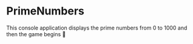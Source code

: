 # PrimeNumbers
This console application displays the prime numbers from 0 to 1000 and then the game begins 🤩
